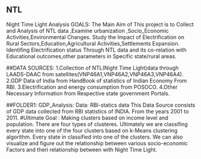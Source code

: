## NTL
Night Time Light Analysis
GOALS:
The Main Aim of This project is to Collect and Analysis of NTL data ,Examine urbanization ,Socio_Economic Activities,Environmental Changes.
Study the Impact of Electrification on Rural Sectors,Education,Agricultural Activities,Settlements Expansion.
Identifing Electrification status Through NTL data and its co-relation with Educational outcomes,other parameters  in Specific state/rural areas.

##DATA SOURCES:
1.Collection of NTL(Night Time Light)data through LAADS-DAAC  from satellites(VNP46A1,VNP46A2,VNP46A3,VNP46A4).
2.GDP Data of India from HandBook of statistics of Indian Economy From RBI.
3.Electrification and energy consumption from POSOCO.
4.Other Necessary Information from Respective state government Portals.


##FOLDER1: GDP_Analysis:
Data: RBI-statics data
This Data Source consists of GDP data collected from RBI statistics of INDIA. From the years 2001 to 2011.
#Ultimate Goal : 
Making clusters  based on income level and population.
There are four types of clusteres. 
Ultimately we are classifing every state into one of the four clusters based on k-Means clustering algorithm.
Every state in classified into one of the clusters.
We can also visualize and figure out the relationship between various socio-economic Factors and theri relationship between with Night Time Light.
